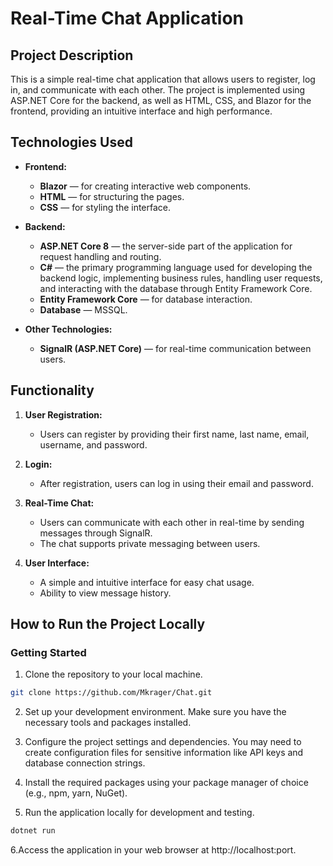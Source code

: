 # Real-Time Chat Application

## Project Description
This is a simple real-time chat application that allows users to register, log in, and communicate with each other. The project is implemented using ASP.NET Core for the backend, as well as HTML, CSS, and Blazor for the frontend, providing an intuitive interface and high performance.

## Technologies Used
- **Frontend:** 
  - **Blazor** — for creating interactive web components.
  - **HTML** — for structuring the pages.
  - **CSS** — for styling the interface.

- **Backend:**
  - **ASP.NET Core 8** — the server-side part of the application for request handling and routing.
  - **C#** — the primary programming language used for developing the backend logic, implementing business rules, handling user requests, and interacting with the database through Entity Framework Core.
  - **Entity Framework Core** — for database interaction.
  - **Database** — MSSQL.

- **Other Technologies:**
  - **SignalR (ASP.NET Core)** — for real-time communication between users.

## Functionality

1. **User Registration:**
   - Users can register by providing their first name, last name, email, username, and password.

2. **Login:**
   - After registration, users can log in using their email and password.

3. **Real-Time Chat:**
   - Users can communicate with each other in real-time by sending messages through SignalR.
   - The chat supports private messaging between users.

4. **User Interface:**
   - A simple and intuitive interface for easy chat usage.
   - Ability to view message history.

## How to Run the Project Locally

### Getting Started 
1. Clone the repository to your local machine.
```bash
git clone https://github.com/Mkrager/Chat.git
```
2. Set up your development environment. Make sure you have the necessary tools and packages installed.

3. Configure the project settings and dependencies. You may need to create configuration files for sensitive information like API keys and database connection strings.

4. Install the required packages using your package manager of choice (e.g., npm, yarn, NuGet).

5. Run the application locally for development and testing.
```bash
dotnet run
```
6.Access the application in your web browser at http://localhost:port.
